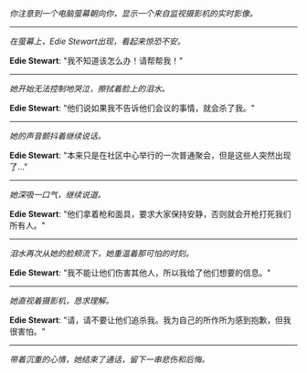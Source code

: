 _你注意到一个电脑萤幕朝向你，显示一个来自监视摄影机的实时影像。_

---

_在萤幕上，Edie Stewart出现，看起来惊恐不安。_

**Edie Stewart**: "我不知道该怎么办！请帮帮我！"

---

_她开始无法控制地哭泣，擦拭着脸上的泪水。_

**Edie Stewart**: "他们说如果我不告诉他们会议的事情，就会杀了我。"

---

_她的声音颤抖着继续说话。_

**Edie Stewart**: "本来只是在社区中心举行的一次普通聚会，但是这些人突然出现了..."

---

_她深吸一口气，继续说道。_

**Edie Stewart**: "他们拿着枪和面具，要求大家保持安静，否则就会开枪打死我们所有人。"

---

_泪水再次从她的脸颊流下，她重温着那可怕的时刻。_

**Edie Stewart**: "我不能让他们伤害其他人，所以我给了他们想要的信息。"

---

_她直视着摄影机，恳求理解。_

**Edie Stewart**: "请，请不要让他们追杀我。我为自己的所作所为感到抱歉，但我很害怕。"

---

_带着沉重的心情，她结束了通话，留下一串悲伤和后悔。_
